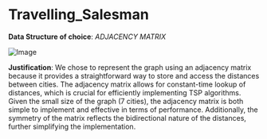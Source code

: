 # Travelling_Salesman

**Data Structure of choice**: _ADJACENCY MATRIX_

![Image](https://github.com/user-attachments/assets/6d362e32-8020-44d3-b221-e458746efd79)

**Justification**:
We chose to represent the graph using an adjacency matrix because it provides a straightforward way to store and access the distances between cities. The adjacency matrix allows for constant-time lookup of distances, which is crucial for efficiently implementing TSP algorithms. Given the small size of the graph (7 cities), the adjacency matrix is both simple to implement and effective in terms of performance. Additionally, the symmetry of the matrix reflects the bidirectional nature of the distances, further simplifying the implementation.

